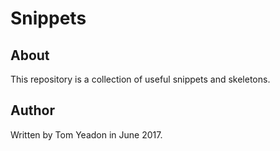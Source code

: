 # Snippets

## About

This repository is a collection of useful snippets and skeletons.

## Author

Written by Tom Yeadon in June 2017.
